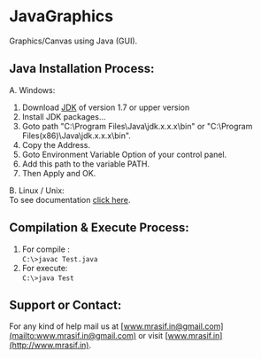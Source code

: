 # JavaGraphics
Graphics/Canvas using Java (GUI).

## Java Installation Process:

  A.  Windows:  
  1. Download [JDK](http://www.oracle.com/technetwork/java/javase/downloads/jdk8-downloads-2133151.html) of version 1.7 or upper version
  2. Install JDK packages...
  3. Goto path "C:\\Program Files\Java\jdk.x.x.x\bin" or "C:\\Program Files(x86)\Java\jdk.x.x.x\bin".
  4. Copy the Address.
  5. Goto Environment Variable Option of your control panel.
  6. Add this path to the variable PATH.
  7. Then Apply and OK.  

  B.  Linux / Unix:  
  To see documentation [click here](https://docs.oracle.com/javase/8/docs/technotes/guides/install/linux_jdk.html).

## Compilation & Execute Process:
  1. For compile :  
     ```C:\>javac Test.java```
  2. For execute:  
     ```C:\>java Test```  

## Support or Contact:
  For any kind of help mail us at [www.mrasif.in@gmail.com](mailto:www.mrasif.in@gmail.com) or visit [www.mrasif.in](http://www.mrasif.in).  